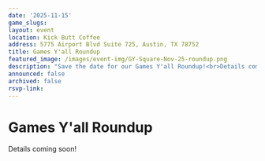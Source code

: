 ```yaml
---
date: '2025-11-15'
game_slugs:
layout: event
location: Kick Butt Coffee
address: 5775 Airport Blvd Suite 725, Austin, TX 78752
title: Games Y'all Roundup
featured_image: /images/event-img/GY-Square-Nov-25-roundup.png
description: "Save the date for our Games Y'all Roundup!<br>Details coming soon!"
announced: false
archived: false
rsvp-link:
---
```


# Games Y'all Roundup

Details coming soon!
